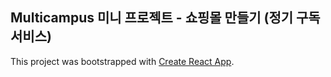 ## Multicampus 미니 프로젝트 - 쇼핑몰 만들기 (정기 구독 서비스)

This project was bootstrapped with [Create React App](https://github.com/facebook/create-react-app).
